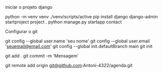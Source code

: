 iniciar o projeto django

python -m venv venv
./venv/scripts/active
pip install django
django-admin startproject project .
python manage.py startapp contact

Configurar o git

git config --global user.name 'seu nome'
git config --global user.email 'seuemail@email.com'
git config --global init.defaultBranch main
git init

git add .
git commit -m 'Mensagem'

git remote add origin git@github.com:Antoni-4322/agenda.git